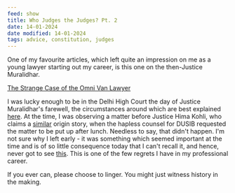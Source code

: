 ```yaml
---
feed: show
title: Who Judges the Judges? Pt. 2
date: 14-01-2024
date modified: 14-01-2024
tags: advice, constitution, judges
---
```


One of my favourite articles, which left quite an impression on me as a young lawyer starting out my career, is this one on the then-Justice Muralidhar.

[The Strange Case of the Omni Van Lawyer](https://www.barandbench.com/columns/the-maruti-omni-van-lawyer-the-guy-whose-transfer-worries-you)

I was lucky enough to be in the Delhi High Court the day of Justice Muralidhar's farewell, the circumstances around which are best explained [here](https://www.barandbench.com/columns/dr-justice-s-muralidhar-indias-lincoln-lawyer-turned-rockstar-judge). At the time, I was observing a matter before Justice Hima Kohli, who claims a [similar](https://x.com/barandbench/status/1470768603624611845?s=20) origin story, when the hapless counsel for DUSIB requested the matter to be put up after lunch. Needless to say, that didn't happen. I'm not sure why I left early - it was something which seemed important at the time and is of so little consequence today that I can't recall it, and hence, never got to see [this](https://x.com/advsanjoy/status/1235472712920899584?s=20). This is one of the few regrets I have in my professional career.

If you ever can, please choose to linger. You might just witness history in the making.